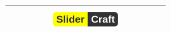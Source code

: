 <hr>

<p align="center">
    <img src="https://github.com/VladimirKostikov/Slidercraft-JS/blob/main/logo.png?raw=true">
</p>